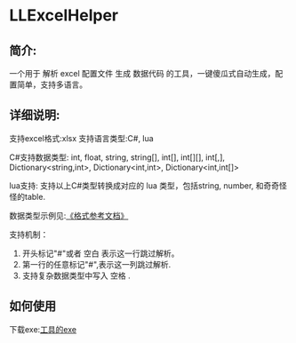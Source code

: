 # LLExcelHelper


## 简介:
一个用于 解析 excel 配置文件 生成 数据代码 的工具，一键傻瓜式自动生成，配置简单，支持多语言。

## 详细说明:

支持excel格式:xlsx
支持语言类型:C#, lua

C#支持数据类型: int, float, string, string[], int[], int[][], int[,], Dictionary<string,int>, Dictionary<int,int>, Dictionary<int,int[]>

lua支持: 支持以上C#类型转换成对应的 lua 类型，包括string, number, 和奇奇怪怪的table.

数据类型示例见:[《格式参考文档》](https://github.com/Lilien-Gamer/LLExcelHelper/blob/main/%E6%A0%BC%E5%BC%8F%E5%8F%82%E8%80%83%E6%96%87%E6%A1%A3.xlsx)

支持机制：
1. 开头标记"#"或者 空白 表示这一行跳过解析。
2. 第一行的任意标记"#",表示这一列跳过解析.
3. 支持复杂数据类型中写入 空格 .

## 如何使用

下载exe:[工具的exe](https://github.com/Lilien-Gamer/LLExcelHelper/blob/main/ExcelHelper.exe)
